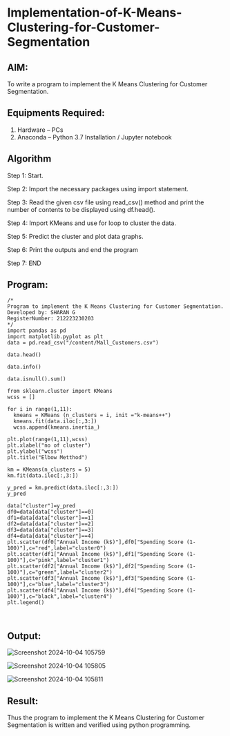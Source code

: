 # Implementation-of-K-Means-Clustering-for-Customer-Segmentation

## AIM:
To write a program to implement the K Means Clustering for Customer Segmentation.

## Equipments Required:
1. Hardware – PCs
2. Anaconda – Python 3.7 Installation / Jupyter notebook

## Algorithm
Step 1: Start.

Step 2: Import the necessary packages using import statement.

Step 3: Read the given csv file using read_csv() method and print the number of contents to be displayed using df.head().

Step 4: Import KMeans and use for loop to cluster the data.

Step 5: Predict the cluster and plot data graphs.

Step 6: Print the outputs and end the program

Step 7: END
## Program:
```
/*
Program to implement the K Means Clustering for Customer Segmentation.
Developed by: SHARAN G
RegisterNumber: 212223230203
*/
import pandas as pd
import matplotlib.pyplot as plt
data = pd.read_csv("/content/Mall_Customers.csv")

data.head()

data.info()

data.isnull().sum()

from sklearn.cluster import KMeans
wcss = []

for i in range(1,11):
  kmeans = KMeans (n_clusters = i, init ="k-means++")
  kmeans.fit(data.iloc[:,3:])
  wcss.append(kmeans.inertia_)

plt.plot(range(1,11),wcss)
plt.xlabel("no of cluster")
plt.ylabel("wcss")
plt.title("Elbow Metthod")

km = KMeans(n_clusters = 5)
km.fit(data.iloc[:,3:])

y_pred = km.predict(data.iloc[:,3:])
y_pred

data["cluster"]=y_pred
df0=data[data["cluster"]==0]
df1=data[data["cluster"]==1]
df2=data[data["cluster"]==2]
df3=data[data["cluster"]==3]
df4=data[data["cluster"]==4]
plt.scatter(df0["Annual Income (k$)"],df0["Spending Score (1-100)"],c="red",label="cluster0")
plt.scatter(df1["Annual Income (k$)"],df1["Spending Score (1-100)"],c="pink",label="cluster1")
plt.scatter(df2["Annual Income (k$)"],df2["Spending Score (1-100)"],c="green",label="cluster2")
plt.scatter(df3["Annual Income (k$)"],df3["Spending Score (1-100)"],c="blue",label="cluster3")
plt.scatter(df4["Annual Income (k$)"],df4["Spending Score (1-100)"],c="black",label="cluster4")
plt.legend()



```

## Output:
![Screenshot 2024-10-04 105759](https://github.com/user-attachments/assets/84b93112-4eb5-4731-985b-c0bd1e504d53)

![Screenshot 2024-10-04 105805](https://github.com/user-attachments/assets/380904a1-5d73-4e9c-aec1-1873cf73b27d)

![Screenshot 2024-10-04 105811](https://github.com/user-attachments/assets/3b2cae30-515c-40a8-a2c3-ffe560611c28)

## Result:
Thus the program to implement the K Means Clustering for Customer Segmentation is written and verified using python programming.
